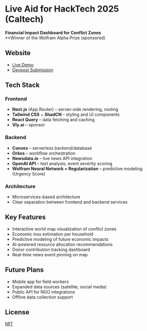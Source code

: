 # Live Aid for HackTech 2025 (Caltech)

**Financial Impact Dashboard for Conflict Zones**  
**Winner of the Wolfram Alpha Prize (sponsored)

## Website
- [Live Demo](https://dyzlq9-3000.csb.app)
- [Devpost Submission](https://devpost.com/software/live-aid?ref_content=user-portfolio&ref_feature=in_progress)

## Tech Stack

### Frontend
- **Next.js** (App Router) – server-side rendering, routing
- **Tailwind CSS** + **ShadCN** – styling and UI components
- **React Query** – data fetching and caching
- **Vly.ai** – sponsor

### Backend
- **Convex** – serverless backend/database
- **Orkes** – workflow orchestration
- **Newsdata.io** – live news API integration
- **OpenAI API** – text analysis, event severity scoring
- **Wolfram Neural Network + Regularization** – predictive modeling (Urgency Score)

### Architecture
- Microservices-based architecture
- Clear separation between frontend and backend services

## Key Features
- Interactive world map visualization of conflict zones
- Economic loss estimation per household
- Predictive modeling of future economic impacts
- AI-powered resource allocation recommendations
- Donor contribution tracking dashboard
- Real-time news event pinning on map

## Future Plans
- Mobile app for field workers
- Expanded data sources (satellite, social media)
- Public API for NGO integrations
- Offline data collection support

## License
[MIT](LICENSE)

